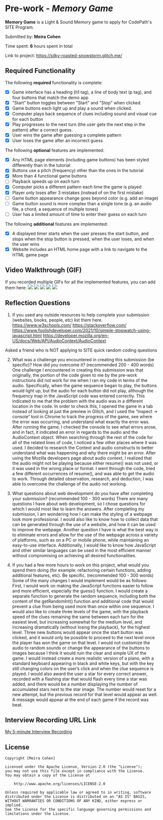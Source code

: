 # Pre-work - *Memory Game*

**Memory Game** is a Light & Sound Memory game to apply for CodePath's SITE Program. 

Submitted by: **Meira Cohen**

Time spent: **6** hours spent in total

Link to project: https://silky-roasted-snowstorm.glitch.me/

## Required Functionality

The following **required** functionality is complete:

* [X] Game interface has a heading (h1 tag), a line of body text (p tag), and four buttons that match the demo app
* [X] "Start" button toggles between "Start" and "Stop" when clicked. 
* [X] Game buttons each light up and play a sound when clicked. 
* [X] Computer plays back sequence of clues including sound and visual cue for each button
* [X] Play progresses to the next turn (the user gets the next step in the pattern) after a correct guess. 
* [X] User wins the game after guessing a complete pattern
* [X] User loses the game after an incorrect guess

The following **optional** features are implemented:

* [X] Any HTML page elements (including game buttons) has been styled differently than in the tutorial
* [X] Buttons use a pitch (frequency) other than the ones in the tutorial
* [X] More than 4 functional game buttons
* [ ] Playback speeds up on each turn
* [X] Computer picks a different pattern each time the game is played
* [X] Player only loses after 3 mistakes (instead of on the first mistake)
* [ ] Game button appearance change goes beyond color (e.g. add an image)
* [ ] Game button sound is more complex than a single tone (e.g. an audio file, a chord, a sequence of multiple tones)
* [ ] User has a limited amount of time to enter their guess on each turn

The following **additional** features are implemented:

- [X] A displayed timer starts when the user presses the start button, and stops when the stop button is pressed, when the user loses, and when the user wins
- [X] Website includes an HTML home page with a link to navigate to the HTML game page

## Video Walkthrough (GIF)

If you recorded multiple GIFs for all the implemented features, you can add them here:
![](https://i.imgur.com/q2AUxnu.gif)
![](https://i.imgur.com/PhIYz7W.gif)
![](https://i.imgur.com/Pix82UZ.gif)
![](https://i.imgur.com/y1yJR85.gif)
![](https://i.imgur.com/meBoqx6.gif)

## Reflection Questions
1. If you used any outside resources to help complete your submission (websites, books, people, etc) list them here. 
https://www.w3schools.com/
https://stackoverflow.com/
https://www.foolishdeveloper.com/2021/10/simple-stopwatch-using-javascript.html
https://developer.mozilla.org/en-US/docs/Web/API/AudioContext/AudioContext

Asked a friend who is NOT applying to SITE quick random coding questions

2. What was a challenge you encountered in creating this submission (be specific)? How did you overcome it? (recommended 200 - 400 words) 
One challenge I encountered in creating this submission was that originally, the portion of the code given to me by the pre-work instructions did not work for me when I ran my code in terms of the audio. Specifically, when the game sequence began to play, the buttons would light up, but the audio for each button did not play, although the frequency map in the JavaScript code was entered correctly. This indicated to me that the problem with the audio was in a different location in the code. In order to check this, I opened the game in a tab instead of looking at just the preview in Glitch, and I used the “inspect → console” tool in Chrome to track the progress of the game, see where the error was occurring, and understand what exactly the error was. After running the game, I checked the console to see what errors arose, and in fact, it indicated an error in regards to the audio and the AudioContext object. When searching through the rest of the code for all of the related lines of code, I noticed a few other places where it was used. I decided to research the Context and audio constructs to better understand what was happening and why there might be an error. After using the Mozilla developers page about audio context, I realized that the audio might not be playing because either resume() was not used, or it was used in the wrong place or format. I went through the code, tried a few different occurrences of resume(), and was able to get the audio to work. Through detailed observation, research, and deduction, I was able to overcome the challenge of the audio not working.

3. What questions about web development do you have after completing your submission? (recommended 100 - 300 words) 
There are many questions I have about web development, so I chose questions for which I would most like to learn the answers. After completing my submission, I am wondering how I can make the styling of a webpage look more professional. I would also like to know how to collect data that can be generated through the use of a website, and how it can be used to improve the webpage. Another question I have is what the best way is to eliminate errors and allow for the use of the webpage across a variety of platforms, such as on a PC or mobile phone, while maintaining an easy-to-use interface. Additionally, I would like to know how JavaScript and other similar languages can be used in the most efficient manner without compromising on achieving all desired functionalities.

4. If you had a few more hours to work on this project, what would you spend them doing (for example: refactoring certain functions, adding additional features, etc). Be specific. (recommended 100 - 300 words) 
Some of the many changes I would implement would be as follows:
First, I would work on making the JavaScript functions easier to follow and more efficient, especially the guess() function. I would create a separate function to generate the random sequence, including both the content of the getRandomInt() function and additional code that would prevent a clue from being used more than once within one sequence.
I would also like to create three levels of the game, with the playback speed of the clues remaining the same between each turn for the easiest level, but increasing somewhat for the medium level, and increasing dramatically (without losing the playback), for the highest level. Three new buttons would appear once the start button was clicked, and it would only be possible to proceed to the next level once the player has won the game on that level. 
I would not customize the audio to random sounds or change the appearance of the buttons to images because I think it would ruin the clear and simple UX of the game. I would instead create a more realistic version of a piano, with a standard keyboard appearing in black and white keys, but with the key still changing colors on the user’s click and when the clue sequence is played.
I would also award the user a star for every correct answer, recorded with a flashing star that would flash every time a star was added, and there would be a number displaying the number of accumulated stars next to the star image. The number would reset for a new attempt, but the previous record for that level would appear as well. A message would appear at the end of each game if the record was beat.


## Interview Recording URL Link

[My 5-minute Interview Recording](https://www.loom.com/share/16d68ba426e04483b41249ab6515f78e)


## License

    Copyright [Meira Cohen]

    Licensed under the Apache License, Version 2.0 (the "License");
    you may not use this file except in compliance with the License.
    You may obtain a copy of the License at

        http://www.apache.org/licenses/LICENSE-2.0

    Unless required by applicable law or agreed to in writing, software
    distributed under the License is distributed on an "AS IS" BASIS,
    WITHOUT WARRANTIES OR CONDITIONS OF ANY KIND, either express or implied.
    See the License for the specific language governing permissions and
    limitations under the License.
